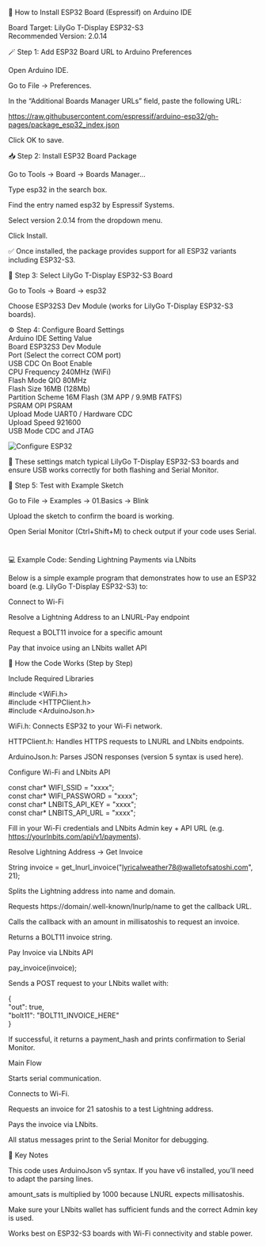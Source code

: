 🧰 How to Install ESP32 Board (Espressif) on Arduino IDE<br>

Board Target: LilyGo T-Display ESP32-S3<br>
Recommended Version: 2.0.14<br>

🪄 Step 1: Add ESP32 Board URL to Arduino Preferences<br>

Open Arduino IDE.<br>

Go to File → Preferences.<br>

In the “Additional Boards Manager URLs” field, paste the following URL:<br>

https://raw.githubusercontent.com/espressif/arduino-esp32/gh-pages/package_esp32_index.json<br>


Click OK to save.<br>

📥 Step 2: Install ESP32 Board Package<br>

Go to Tools → Board → Boards Manager…<br>

Type esp32 in the search box.<br>

Find the entry named esp32 by Espressif Systems.<br>

Select version 2.0.14 from the dropdown menu.<br>

Click Install.<br>

✅ Once installed, the package provides support for all ESP32 variants including ESP32-S3.<br>

🧭 Step 3: Select LilyGo T-Display ESP32-S3 Board<br>

Go to Tools → Board → esp32<br>

Choose ESP32S3 Dev Module (works for LilyGo T-Display ESP32-S3 boards).<br>

⚙️ Step 4: Configure Board Settings<br>
Arduino IDE Setting	Value<br>
Board	ESP32S3 Dev Module<br>
Port	(Select the correct COM port)<br>
USB CDC On Boot	Enable<br>
CPU Frequency	240MHz (WiFi)<br>
Flash Mode	QIO 80MHz<br>
Flash Size	16MB (128Mb)<br>
Partition Scheme	16M Flash (3M APP / 9.9MB FATFS)<br>
PSRAM	OPI PSRAM<br>
Upload Mode	UART0 / Hardware CDC<br>
Upload Speed	921600<br>
USB Mode	CDC and JTAG<br>

![Configure ESP32](https://github.com/user-attachments/assets/83eb59c6-9605-4194-bf4a-9cfb923294ff)

📌 These settings match typical LilyGo T-Display ESP32-S3 boards and ensure USB works correctly for both flashing and Serial Monitor.<br>

🧪 Step 5: Test with Example Sketch<br>

Go to File → Examples → 01.Basics → Blink<br>

Upload the sketch to confirm the board is working.<br>

Open Serial Monitor (Ctrl+Shift+M) to check output if your code uses Serial.<br>

#

💻 Example Code: Sending Lightning Payments via LNbits<br>

Below is a simple example program that demonstrates how to use an ESP32 board (e.g. LilyGo T-Display ESP32-S3) to:<br>

Connect to Wi-Fi<br>

Resolve a Lightning Address to an LNURL-Pay endpoint<br>

Request a BOLT11 invoice for a specific amount<br>

Pay that invoice using an LNbits wallet API<br>

🧠 How the Code Works (Step by Step)<br>

Include Required Libraries<br>

#include <WiFi.h><br>
#include <HTTPClient.h><br>
#include <ArduinoJson.h><br>


WiFi.h: Connects ESP32 to your Wi-Fi network.<br>

HTTPClient.h: Handles HTTPS requests to LNURL and LNbits endpoints.<br>

ArduinoJson.h: Parses JSON responses (version 5 syntax is used here).<br>

Configure Wi-Fi and LNbits API<br>

const char* WIFI_SSID     = "xxxx";<br>
const char* WIFI_PASSWORD = "xxxx";<br>
const char* LNBITS_API_KEY = "xxxx";<br>
const char* LNBITS_API_URL = "xxxx";<br>


Fill in your Wi-Fi credentials and LNbits Admin key + API URL (e.g. https://yourlnbits.com/api/v1/payments).<br>

Resolve Lightning Address → Get Invoice<br>

String invoice = get_lnurl_invoice("lyricalweather78@walletofsatoshi.com", 21);<br>


Splits the Lightning address into name and domain.<br>

Requests https://domain/.well-known/lnurlp/name to get the callback URL.<br>

Calls the callback with an amount in millisatoshis to request an invoice.<br>

Returns a BOLT11 invoice string.<br>

Pay Invoice via LNbits API<br>

pay_invoice(invoice);<br>


Sends a POST request to your LNbits wallet with:<br>

{<br>
  "out": true,<br>
  "bolt11": "BOLT11_INVOICE_HERE"<br>
}<br>


If successful, it returns a payment_hash and prints confirmation to Serial Monitor.<br>

Main Flow<br>

Starts serial communication.<br>

Connects to Wi-Fi.<br>

Requests an invoice for 21 satoshis to a test Lightning address.<br>

Pays the invoice via LNbits.<br>

All status messages print to the Serial Monitor for debugging.<br>

📌 Key Notes<br>

This code uses ArduinoJson v5 syntax. If you have v6 installed, you’ll need to adapt the parsing lines.<br>

amount_sats is multiplied by 1000 because LNURL expects millisatoshis.<br>

Make sure your LNbits wallet has sufficient funds and the correct Admin key is used.<br>

Works best on ESP32-S3 boards with Wi-Fi connectivity and stable power.<br>
